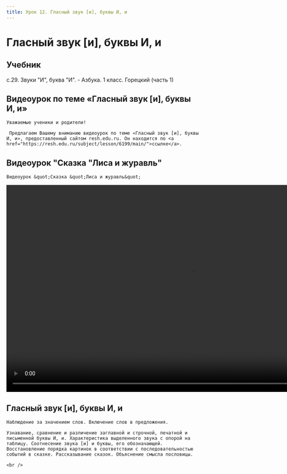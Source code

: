 ```yaml
---
title: Урок 12. Гласный звук [и], буквы И, и 
---
```


# Гласный звук [и], буквы И, и 

## Учебник

с.29. Звуки "И", буква "И". - Азбука. 1 класс. Горецкий (часть 1)

## Видеоурок по теме «Гласный звук [и], буквы И, и»

<p>
	Уважаемые ученики и родители!  
</p>
<p>
	 Предлагаем Вашему вниманию видеоурок по теме «Гласный звук [и], буквы И, и», предоставленный сайтом resh.edu.ru. Он находится по <a href="https://resh.edu.ru/subject/lesson/6199/main/">ссылке</a>.
</p>

## Видеоурок "Сказка "Лиса и журавль"

<p>
	Видеоурок &quot;Сказка &quot;Лиса и журавль&quot;
</p>


<video width="960" height="540" controls>
  <source src="https://vod-progressive.akamaized.net/exp=1667466187~acl=%2Fvimeo-prod-skyfire-std-us%2F01%2F3703%2F12%2F318517912%2F1234515029.mp4~hmac=5043374708d7ed4784e2d38c555e07374096f003ffde951eb747ef1e7a400ad6/vimeo-prod-skyfire-std-us/01/3703/12/318517912/1234515029.mp4" type="video/mp4">
Your browser does not support the video tag.
</video>


## Гласный звук [и], буквы И, и

<p>
	Наблюдение за значением слов. Включение слов в предложения. 
</p>
<p>
	Узнавание, сравнение и различение заглавной и строчной, печатной и письменной буквы И, и. Характеристика выделенного звука с опорой на таблицу. Соотнесение звука [и] и буквы, его обозначающей. Восстановление порядка картинок в соответствии с последовательностью событий в сказке. Рассказывание сказок. Объяснение смысла пословицы.
</p>
<div>
	<br />
</div>